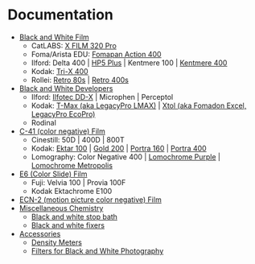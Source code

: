 # Documentation

* [Black and White Film](./bw_film/)
  * CatLABS: [X FILM 320 Pro](./bw_film/catlabs_x_film_320.md)
  * Foma/Arista EDU: [Fomapan Action 400](./bw_film/foma_fomapan_400.md)
  * Ilford: Delta 400 | [HP5 Plus](./bw_film/ilford_hp5.md) | Kentmere 100 | [Kentmere 400](./bw_film/ilford_kentmere_pan_400.md)
  * Kodak: [Tri-X 400](./bw_film/kodak_tri-x.md)
  * Rollei: [Retro 80s](./bw_film/rollei_retro_80s.md) | [Retro 400s](./bw_film/rollei_retro_400s.md)
* [Black and White Developers](./bw_developers/)
  * Ilford: [Ilfotec DD-X](./bw_developers/ilford_ilfotec_ddx.md) | Microphen | Perceptol
  * Kodak: [T-Max (aka LegacyPro LMAX)](./bw_developers/kodak_tmax.md) | [Xtol (aka Fomadon Excel, LegacyPro EcoPro)](./bw_developers/kodak_xtol.md)
  * Rodinal
* [C-41 (color negative) Film](./c41_film/)
  * Cinestill: 50D | 400D | 800T
  * Kodak: [Ektar 100](./c41_film/kodak_ektar_100.md) | [Gold 200](./c41_film/kodak_gold_200.md) | [Portra 160](./c41_film/kodak_portra_160.md) | [Portra 400](./c41_film/kodak_portra_400.md)
  * Lomography: Color Negative 400 | [Lomochrome Purple](./c41_film/lomography_lomochrome_purple.md) | [Lomochrome Metropolis](./c41_film/lomography_lomochrome_metropolis.md)
* [E6 (Color Slide) Film](./e6_film/)
  * Fuji: Velvia 100 | Provia 100F
  * Kodak Ektachrome E100
* [ECN-2 (motion picture color negative) Film](./ecn-2_film/)
* [Miscellaneous Chemistry](./misc_chemistry/)
  * [Black and white stop bath](./misc_chemistry/bw_stop_bath.md)
  * [Black and white fixers](./misc_chemistry/bw_fixers.md)
* [Accessories](./accessories/)
  * [Density Meters](./accessories/density_meters.md)
  * [Filters for Black and White Photography](./accessories/bw_filters.md)
